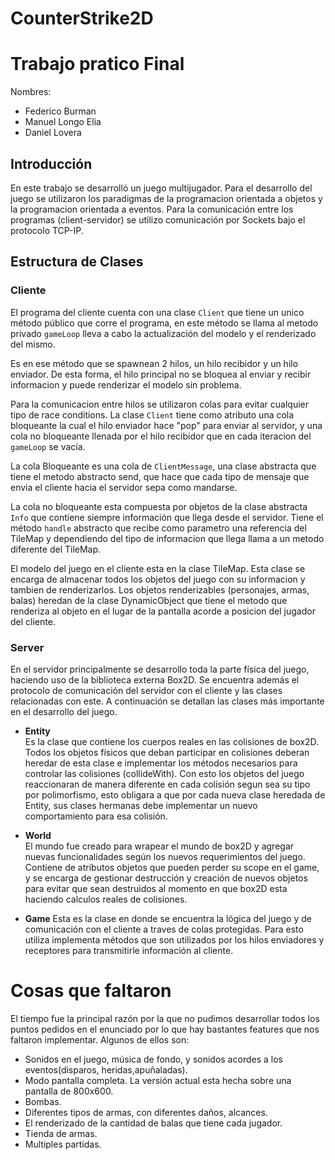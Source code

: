 # CounterStrike2D
# Trabajo pratico Final  

Nombres:  
- Federico Burman  
- Manuel Longo Elia  
- Daniel Lovera  

## Introducción

En este trabajo se desarrolló un juego multijugador. Para el desarrollo del juego se utilizaron los paradigmas de la programacion orientada a objetos y la programacion orientada a eventos. Para la comunicación entre los programas (client-servidor) se utilizo comunicación por Sockets bajo el protocolo TCP-IP.

## Estructura de Clases ## 

### Cliente ###

El programa del cliente cuenta con una clase ```Client``` que tiene un unico método público que corre el programa, en este método se llama al metodo privado ```gameLoop``` lleva a cabo la actualización del modelo y el renderizado del mismo.

Es en ese método que se spawnean 2 hilos, un hilo recibidor y un hilo enviador. De esta forma, el hilo principal no se bloquea al enviar y recibir informacion y puede renderizar el modelo sin problema.

Para la comunicacion entre hilos se utilizaron colas para evitar cualquier tipo de race conditions. La clase  ```Client``` tiene como atributo una cola bloqueante la cual el hilo enviador hace "pop" para enviar al servidor, y una cola no bloqueante llenada por el hilo recibidor que en cada iteracion del ```gameLoop``` se vacía. 

La cola Bloqueante es una cola de ```ClientMessage```, una clase abstracta que tiene el metodo abstracto send, que hace que cada tipo de mensaje que envia el cliente hacia el servidor sepa como mandarse.

La cola no bloqueante esta compuesta por objetos de la clase abstracta ```Info``` que contiene siempre información que llega desde el servidor. Tiene el método ```handle``` abstracto que recibe como parametro una referencia del TileMap y dependiendo del tipo de informacion que llega llama a un metodo diferente del TileMap.

El modelo del juego en el cliente esta en la clase TileMap. Esta clase se encarga de almacenar todos los objetos del juego con su informacion y tambien de renderizarlos.
Los objetos renderizables (personajes, armas, balas) heredan de la clase DynamicObject que tiene el metodo que renderiza al objeto en el lugar de la pantalla acorde a posicion del jugador del cliente.

### Server ###
En el servidor principalmente se desarrollo toda la parte física del juego, haciendo uso de la biblioteca externa Box2D. Se encuentra además el protocolo de comunicación del servidor con el cliente y las clases relacionadas con este. A continuación se detallan las clases más importante en el desarrollo del juego.

- **Entity**  
Es la clase que contiene los cuerpos reales en las colisiones de box2D. Todos los objetos físicos que deban participar en colisiones deberan heredar de esta clase e implementar los métodos necesarios para controlar las colisiones (collideWith). Con esto los objetos del juego reaccionaran de manera diferente en cada colisión segun sea su tipo por polimorfismo, esto obligara a que por cada nueva clase heredada de Entity, sus clases hermanas debe implementar un nuevo comportamiento para esa colisión.

- **World**  
El mundo fue creado para wrapear el mundo de box2D y agregar nuevas funcionalidades según los nuevos requerimientos del juego. Contiene de atributos objetos que pueden perder su scope en el game, y se encarga de gestionar destrucción y creación de nuevos objetos para evitar que sean destruidos al momento en que box2D esta haciendo calculos reales de colisiones.

- **Game**
Esta es la clase en donde se encuentra la lógica del juego y de comunicación con el cliente a traves de colas protegidas. Para esto utiliza implementa métodos que son utilizados por los hilos enviadores y receptores para transmitirle información al cliente.


# Cosas que faltaron

El tiempo fue la principal razón por la que no pudimos desarrollar todos los puntos pedidos en el enunciado por lo que hay bastantes features que nos faltaron implementar.
Algunos de ellos son:
- Sonidos en el juego, música de fondo, y sonidos acordes a los eventos(disparos, heridas,apuñaladas).  
- Modo pantalla completa. La versión actual esta hecha sobre una pantalla de 800x600.  
- Bombas.  
- Diferentes tipos de armas, con diferentes daños, alcances.  
- El renderizado de la cantidad de balas que tiene cada jugador.  
- Tienda de armas.  
- Multiples partidas.  
